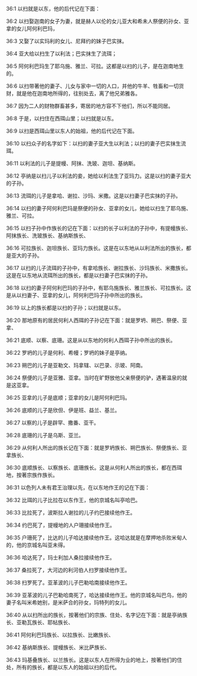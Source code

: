 <a id="1"></a>36:1  以扫就是以东，他的后代记在下面：  

<a id="2"></a>36:2  以扫娶迦南的女子为妻，就是赫人以伦的女儿亚大和希未人祭便的孙女、亚拿的女儿阿何利巴玛，  

<a id="3"></a>36:3  又娶了以实玛利的女儿、尼拜约的妹子巴实抹。  

<a id="4"></a>36:4  亚大给以扫生了以利法；巴实抹生了流珥；  

<a id="5"></a>36:5  阿何利巴玛生了耶乌施、雅兰、可拉。这都是以扫的儿子，是在迦南地生的。  

<a id="6"></a>36:6  以扫带著他的妻子、儿女与家中一切的人口，并他的牛羊、牲畜和一切货财，就是他在迦南地所得的，往别处去，离了他兄弟雅各。  

<a id="7"></a>36:7  因为二人的财物群畜甚多，寄居的地方容不下他们，所以不能同居。  

<a id="8"></a>36:8  于是，以扫住在西珥山里；以扫就是以东。  

<a id="9"></a>36:9  以扫是西珥山里以东人的始祖，他的后代记在下面。  

<a id="10"></a>36:10  以扫众子的名字如下：以扫的妻子亚大生以利法；以扫的妻子巴实抹生流珥。  

<a id="11"></a>36:11  以利法的儿子是提幔、阿抹、洗玻、迦坦、基纳斯。　  

<a id="12"></a>36:12  亭纳是以扫儿子以利法的妾，她给以利法生了亚玛力。这是以扫的妻子亚大的子孙。  

<a id="13"></a>36:13  流珥的儿子是拿哈、谢拉、沙玛、米撒。这是以扫妻子巴实抹的子孙。  

<a id="14"></a>36:14  以扫的妻子阿何利巴玛是祭便的孙女、亚拿的女儿，她给以扫生了耶乌施、雅兰、可拉。  

<a id="15"></a>36:15  以扫子孙中作族长的记在下面：以扫的长子以利法的子孙中，有提幔族长、阿抹族长、洗玻族长、基纳斯族长、  

<a id="16"></a>36:16  可拉族长、迦坦族长、亚玛力族长。这是在以东地从以利法所出的族长，都是亚大的子孙。  

<a id="17"></a>36:17  以扫的儿子流珥的子孙中，有拿哈族长、谢拉族长、沙玛族长、米撒族长。这是在以东地从流珥所出的族长，都是以扫妻子巴实抹的子孙。  

<a id="18"></a>36:18  以扫的妻子阿何利巴玛的子孙中，有耶乌施族长、雅兰族长、可拉族长。这是从以扫妻子、亚拿的女儿，阿何利巴玛子孙中所出的族长。  

<a id="19"></a>36:19  以上的族长都是以扫的子孙；以扫就是以东。  

<a id="20"></a>36:20  那地原有的居民何利人西珥的子孙记在下面：就是罗坍、朔巴、祭便、亚拿、  

<a id="21"></a>36:21  底顺、以察、底珊。这是从以东地的何利人西珥子孙中所出的族长。  

<a id="22"></a>36:22  罗坍的儿子是何利、希幔；罗坍的妹子是亭纳。  

<a id="23"></a>36:23  朔巴的儿子是亚勒文、玛拿辖、以巴录、示玻、阿南。  

<a id="24"></a>36:24  祭便的儿子是亚雅、亚拿。当时在旷野放他父亲祭便的驴，遇著温泉的就是这亚拿。  

<a id="25"></a>36:25  亚拿的儿子是底顺；亚拿的女儿是阿何利巴玛。  

<a id="26"></a>36:26  底顺的儿子是欣但、伊是班、益兰、基兰。  

<a id="27"></a>36:27  以察的儿子是辟罕、撒番、亚干。  

<a id="28"></a>36:28  底珊的儿子是乌斯、亚兰。  

<a id="29"></a>36:29  从何利人所出的族长记在下面：就是罗坍族长、朔巴族长、祭便族长、亚拿族长、  

<a id="30"></a>36:30  底顺族长、以察族长、底珊族长。这是从何利人所出的族长，都在西珥地，按著宗族作族长。  

<a id="31"></a>36:31  以色列人未有君王治理以先，在以东地作王的记在下面：  

<a id="32"></a>36:32  比珥的儿子比拉在以东作王，他的京城名叫亭哈巴。  

<a id="33"></a>36:33  比拉死了，波斯拉人谢拉的儿子约巴接续他作王。  

<a id="34"></a>36:34  约巴死了，提幔地的人户珊接续他作王。  

<a id="35"></a>36:35  户珊死了，比达的儿子哈达接续他作王。这哈达就是在摩押地杀败米甸人的，他的京城名叫亚未得。  

<a id="36"></a>36:36  哈达死了，玛士利加人桑拉接续他作王。  

<a id="37"></a>36:37  桑拉死了，大河边的利河伯人扫罗接续他作王。  

<a id="38"></a>36:38  扫罗死了。亚革波的儿子巴勒哈南接续他作王。  

<a id="39"></a>36:39  亚革波的儿子巴勒哈南死了，哈达接续他作王。他的京城名叫巴乌，他的妻子名叫米希她别，是米萨合的孙女，玛特列的女儿。  

<a id="40"></a>36:40  从以扫所出的族长，按著他们的宗族、住处、名字记在下面：就是亭纳族长、亚勒瓦族长、耶帖族长、  

<a id="41"></a>36:41  阿何利巴玛族长、以拉族长、比嫩族长、  

<a id="42"></a>36:42  基纳斯族长、提幔族长、米比萨族长、  

<a id="43"></a>36:43  玛基叠族长、以兰族长。这是以东人在所得为业的地上，按著他们的住处，所有的族长，都是以东人的始祖以扫的后代。  

